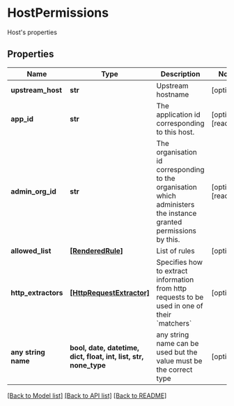 # HostPermissions

Host's properties

## Properties
Name | Type | Description | Notes
------------ | ------------- | ------------- | -------------
**upstream_host** | **str** | Upstream hostname | [optional] 
**app_id** | **str** | The application id corresponding to this host. | [optional] [readonly] 
**admin_org_id** | **str** | The organisation id corresponding to the organisation which administers the instance granted permissions by this.  | [optional] [readonly] 
**allowed_list** | [**[RenderedRule]**](RenderedRule.md) | List of rules | [optional] 
**http_extractors** | [**[HttpRequestExtractor]**](HttpRequestExtractor.md) | Specifies how to extract information from http requests to be used in one of their &#x60;matchers&#x60;  | [optional] 
**any string name** | **bool, date, datetime, dict, float, int, list, str, none_type** | any string name can be used but the value must be the correct type | [optional]

[[Back to Model list]](../README.md#documentation-for-models) [[Back to API list]](../README.md#documentation-for-api-endpoints) [[Back to README]](../README.md)


